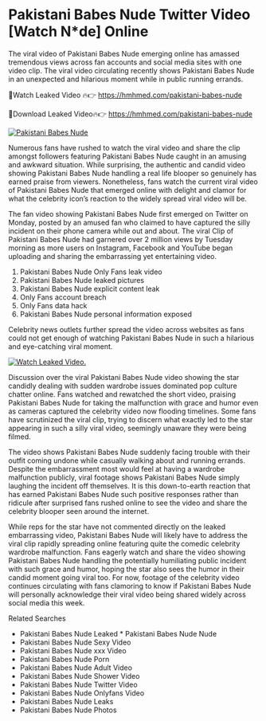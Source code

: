 ﻿# Pakistani Babes Nude Twitter Video [Watch N*de] Online

The viral video of ﻿Pakistani Babes Nude emerging online has amassed tremendous views across fan accounts and social media sites with one video clip. The viral video circulating recently shows ﻿Pakistani Babes Nude in an unexpected and hilarious moment while in public running errands. 

🔴Watch Leaked Video 🔥👉  https://hmhmed.com/pakistani-babes-nude 

🔴Download Leaked Video🔥👉  https://hmhmed.com/pakistani-babes-nude 

[![Pakistani Babes Nude](https://i.imgur.com/dJHk4Zq.gif)](https://hmhmed.com/pakistani-babes-nude)

Numerous fans have rushed to watch the viral video and share the clip amongst followers featuring ﻿Pakistani Babes Nude caught in an amusing and awkward situation. While surprising, the authentic and candid video showing ﻿Pakistani Babes Nude handling a real life blooper so genuinely has earned praise from viewers. Nonetheless, fans watch the current viral video of ﻿Pakistani Babes Nude that emerged online with delight and clamor for what the celebrity icon’s reaction to the widely spread viral video will be.

The fan video showing ﻿Pakistani Babes Nude first emerged on Twitter on Monday, posted by an amused fan who claimed to have captured the silly incident on their phone camera while out and about. The viral Clip of ﻿Pakistani Babes Nude had garnered over 2 million views by Tuesday morning as more users on Instagram, Facebook and YouTube began uploading and sharing the embarrassing yet entertaining video. 

1. ﻿Pakistani Babes Nude Only Fans leak video
2. ﻿Pakistani Babes Nude leaked pictures
3. ﻿Pakistani Babes Nude explicit content leak
4. Only Fans account breach
5. Only Fans data hack
6. ﻿Pakistani Babes Nude personal information exposed

Celebrity news outlets further spread the video across websites as fans could not get enough of watching ﻿Pakistani Babes Nude in such a hilarious and eye-catching viral moment. 

[![Watch Leaked Video.](https://miro.medium.com/v2/resize:fit:828/format:webp/1*cilzJN44JGOrTw9NJCrNHA.gif "Watch Leaked Video")](https://hmhmed.com/pakistani-babes-nude)

Discussion over the viral ﻿Pakistani Babes Nude video showing the star candidly dealing with sudden wardrobe issues dominated pop culture chatter online. Fans watched and rewatched the short video, praising ﻿Pakistani Babes Nude for taking the malfunction with grace and humor even as cameras captured the celebrity video now flooding timelines. Some fans have scrutinized the viral clip, trying to discern what exactly led to the star appearing in such a silly viral video, seemingly unaware they were being filmed.

The video shows ﻿Pakistani Babes Nude suddenly facing trouble with their outfit coming undone while casually walking about and running errands. Despite the embarrassment most would feel at having a wardrobe malfunction publicly, viral footage shows ﻿Pakistani Babes Nude simply laughing the incident off themselves. It is this down-to-earth reaction that has earned ﻿Pakistani Babes Nude such positive responses rather than ridicule after surprised fans rushed online to see the video and share the celebrity blooper seen around the internet.  

While reps for the star have not commented directly on the leaked embarrassing video, ﻿Pakistani Babes Nude will likely have to address the viral clip rapidly spreading online featuring quite the comedic celebrity wardrobe malfunction. Fans eagerly watch and share the video showing ﻿Pakistani Babes Nude handling the potentially humiliating public incident with such grace and humor, hoping the star also sees the humor in their candid moment going viral too. For now, footage of the celebrity video continues circulating with fans clamoring to know if ﻿Pakistani Babes Nude will personally acknowledge their viral video being shared widely across social media this week.

Related Searches
* ﻿Pakistani Babes Nude Leaked
﻿* Pakistani Babes Nude Nude
* ﻿Pakistani Babes Nude Sexy Video
* ﻿Pakistani Babes Nude xxx Video
* ﻿Pakistani Babes Nude Porn
* ﻿Pakistani Babes Nude Adult Video
* ﻿Pakistani Babes Nude Shower Video
* ﻿Pakistani Babes Nude Twitter Video
* ﻿Pakistani Babes Nude Onlyfans Video
* ﻿Pakistani Babes Nude Leaks
* ﻿Pakistani Babes Nude Photos